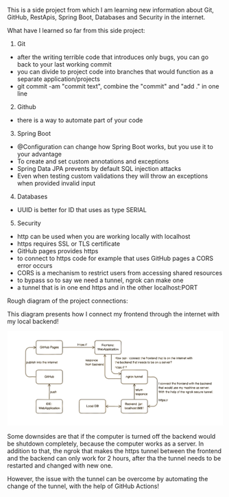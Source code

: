 This is a side project from which I am learning new information
about Git, GitHub, RestApis, Spring Boot, Databases and Security in the internet.

What have I learned so far from this side project:
1. Git
- after the writing terrible code that introduces only bugs, you can go back to your last working commit
- you can divide to project code into branches that would function as a separate application/projects
- git commit -am "commit text", combine the "commit" and "add ." in one line

2. Github
- there is a way to automate part of your code

3. Spring Boot
- @Configuration can change how Spring Boot works, but you use it to your advantage
- To create and set custom annotations and exceptions
- Spring Data JPA prevents by default SQL injection attacks
- Even when testing custom validations they will throw an exceptions when provided invalid input 

4. Databases
- UUID is better for ID that uses as type SERIAL

5. Security
- http can be used when you are working locally with localhost
- https requires SSL or TLS certificate
- GitHub pages provides https
- to connect to https code for example that uses GitHub pages a CORS error occurs
- CORS is a mechanism to restrict users from accessing shared resources
- to bypass so to say we need a tunnel, ngrok can make one
- a tunnel that is in one end https and in the other localhost:PORT

Rough diagram of the project connections:

This diagram presents how I connect my frontend through the internet with my local backend!

![DiagramConnection](DiagramConnection.png)

Some downsides are that if the computer is turned off the backend would be shutdown completely, 
because the computer works as a server. In addition to that, the ngrok that makes the https tunnel between the 
frontend and the backend can only work for 2 hours, after tha the tunnel needs to be restarted and changed with new one.

However, the issue with the tunnel can be overcome by automating the change of the tunnel, with the help of GitHub Actions!
